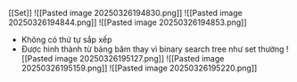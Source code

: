 [[Set]]
![[Pasted image 20250326194830.png]]
![[Pasted image 20250326194844.png]]
![[Pasted image 20250326194853.png]]
- Không có thứ tự sắp xếp
- Được hình thành từ bảng băm thay vì binary search tree như set thường
![[Pasted image 20250326195127.png]]
![[Pasted image 20250326195159.png]]
![[Pasted image 20250326195220.png]]
